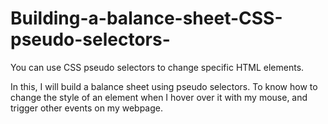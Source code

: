 # Building-a-balance-sheet-CSS-pseudo-selectors-
You can use CSS pseudo selectors to change specific HTML elements.

In this, I will build a balance sheet using pseudo selectors. To know how to change the style of an element 
when I hover over it with my mouse, and trigger other events on my webpage.
